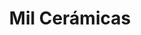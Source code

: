 ---
title: "Mil Cerámicas"
url: /caracas/mil-ceramicas-carretera-vieja-caracas-guarenas/
shop: Baustoffe
---